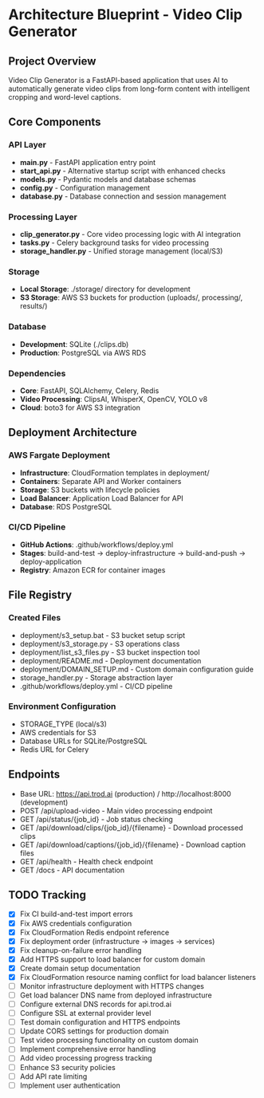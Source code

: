 # Architecture Blueprint - Video Clip Generator

## Project Overview
Video Clip Generator is a FastAPI-based application that uses AI to automatically generate video clips from long-form content with intelligent cropping and word-level captions.

## Core Components

### API Layer
- **main.py** - FastAPI application entry point
- **start_api.py** - Alternative startup script with enhanced checks
- **models.py** - Pydantic models and database schemas
- **config.py** - Configuration management
- **database.py** - Database connection and session management

### Processing Layer
- **clip_generator.py** - Core video processing logic with AI integration
- **tasks.py** - Celery background tasks for video processing
- **storage_handler.py** - Unified storage management (local/S3)

### Storage
- **Local Storage**: ./storage/ directory for development
- **S3 Storage**: AWS S3 buckets for production (uploads/, processing/, results/)

### Database
- **Development**: SQLite (./clips.db)
- **Production**: PostgreSQL via AWS RDS

### Dependencies
- **Core**: FastAPI, SQLAlchemy, Celery, Redis
- **Video Processing**: ClipsAI, WhisperX, OpenCV, YOLO v8
- **Cloud**: boto3 for AWS S3 integration

## Deployment Architecture

### AWS Fargate Deployment
- **Infrastructure**: CloudFormation templates in deployment/
- **Containers**: Separate API and Worker containers
- **Storage**: S3 buckets with lifecycle policies
- **Load Balancer**: Application Load Balancer for API
- **Database**: RDS PostgreSQL

### CI/CD Pipeline
- **GitHub Actions**: .github/workflows/deploy.yml
- **Stages**: build-and-test → deploy-infrastructure → build-and-push → deploy-application
- **Registry**: Amazon ECR for container images

## File Registry

### Created Files
- deployment/s3_setup.bat - S3 bucket setup script
- deployment/s3_storage.py - S3 operations class
- deployment/list_s3_files.py - S3 bucket inspection tool
- deployment/README.md - Deployment documentation
- deployment/DOMAIN_SETUP.md - Custom domain configuration guide
- storage_handler.py - Storage abstraction layer
- .github/workflows/deploy.yml - CI/CD pipeline

### Environment Configuration
- STORAGE_TYPE (local/s3)
- AWS credentials for S3
- Database URLs for SQLite/PostgreSQL
- Redis URL for Celery

## Endpoints
- Base URL: https://api.trod.ai (production) / http://localhost:8000 (development)
- POST /api/upload-video - Main video processing endpoint
- GET /api/status/{job_id} - Job status checking
- GET /api/download/clips/{job_id}/{filename} - Download processed clips
- GET /api/download/captions/{job_id}/{filename} - Download caption files
- GET /api/health - Health check endpoint
- GET /docs - API documentation

## TODO Tracking
- [x] Fix CI build-and-test import errors  
- [x] Fix AWS credentials configuration
- [x] Fix CloudFormation Redis endpoint reference
- [x] Fix deployment order (infrastructure → images → services)
- [x] Fix cleanup-on-failure error handling
- [x] Add HTTPS support to load balancer for custom domain
- [x] Create domain setup documentation  
- [x] Fix CloudFormation resource naming conflict for load balancer listeners
- [ ] Monitor infrastructure deployment with HTTPS changes
- [ ] Get load balancer DNS name from deployed infrastructure
- [ ] Configure external DNS records for api.trod.ai
- [ ] Configure SSL at external provider level
- [ ] Test domain configuration and HTTPS endpoints
- [ ] Update CORS settings for production domain
- [ ] Test video processing functionality on custom domain
- [ ] Implement comprehensive error handling
- [ ] Add video processing progress tracking
- [ ] Enhance S3 security policies
- [ ] Add API rate limiting
- [ ] Implement user authentication 